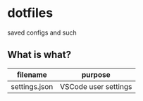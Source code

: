# dotfiles
saved configs and such

## What is what?
|filename   |purpose   |
|---|---|
|settings.json   |VSCode user settings   |
